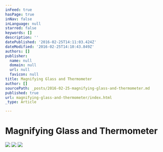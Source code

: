 ```yaml
---
inFeed: true
hasPage: true
inNav: false
inLanguage: null
starred: false
keywords: []
description: ''
datePublished: '2016-02-25T14:11:03.424Z'
dateModified: '2016-02-25T14:10:43.849Z'
authors: []
publisher:
  name: null
  domain: null
  url: null
  favicon: null
title: Magnifying Glass and Thermometer
author: []
sourcePath: _posts/2016-02-25-magnifying-glass-and-thermometer.md
published: true
url: magnifying-glass-and-thermometer/index.html
_type: Article

---
```

# Magnifying Glass and Thermometer
![](https://the-grid-user-content.s3-us-west-2.amazonaws.com/bc43a838-8c82-479d-97c9-6e662a727660.jpg)
![](https://the-grid-user-content.s3-us-west-2.amazonaws.com/d8bdba84-3f6f-4b9a-be71-065a898bf7ee.JPG)
![](https://the-grid-user-content.s3-us-west-2.amazonaws.com/a7a223ae-58db-4e52-9cc8-fd3aa9b2b4f3.JPG)
